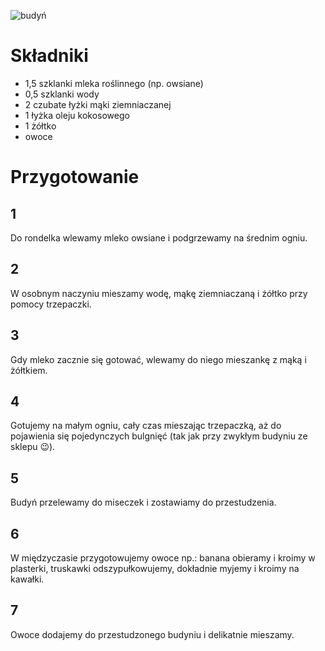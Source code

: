 ![budyń](https://i.ibb.co/n8jytHQh/budyn-edited.jpg)
# Składniki
- 1,5 szklanki mleka roślinnego (np. owsiane)
- 0,5 szklanki wody
- 2 czubate łyżki mąki ziemniaczanej
- 1 łyżka oleju kokosowego
- 1 żółtko
- owoce
# Przygotowanie
## 1
Do rondelka wlewamy mleko owsiane i podgrzewamy na średnim ogniu.
## 2
W osobnym naczyniu mieszamy wodę, mąkę ziemniaczaną i żółtko przy pomocy trzepaczki.
## 3
Gdy mleko zacznie się gotować, wlewamy do niego mieszankę z mąką i żółtkiem.
## 4
Gotujemy na małym ogniu, cały czas mieszając trzepaczką, aż do pojawienia się pojedynczych bulgnięć (tak jak przy zwykłym budyniu ze sklepu 😉).
## 5
Budyń przelewamy do miseczek i zostawiamy do przestudzenia.
## 6
W międzyczasie przygotowujemy owoce np.: banana obieramy i kroimy w plasterki, truskawki odszypułkowujemy, dokładnie myjemy i kroimy na kawałki.
## 7
Owoce dodajemy do przestudzonego budyniu i delikatnie mieszamy.
